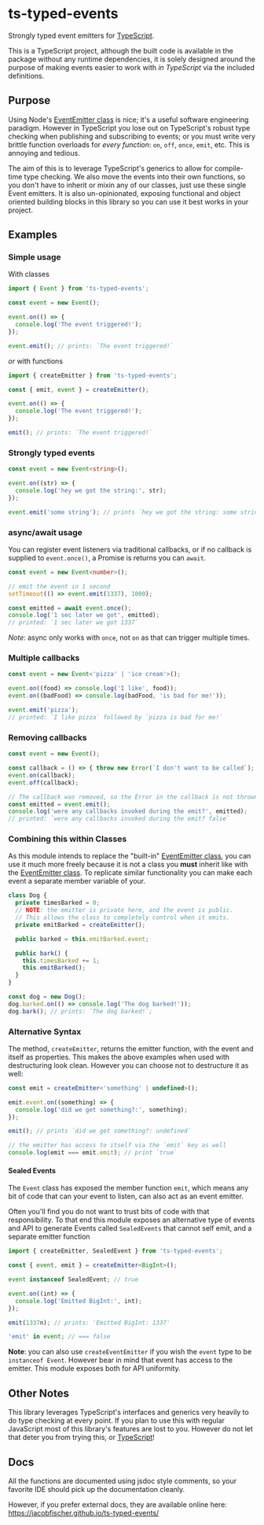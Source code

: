 # ts-typed-events

Strongly typed event emitters for [TypeScript].

This is a TypeScript project, although the built code is available in the
package without any runtime dependencies, it is solely designed around the
purpose of making events easier to work with _in TypeScript_ via the included
definitions.

## Purpose

Using Node's [EventEmitter class] is nice; it's a useful software engineering
paradigm. However in TypeScript you lose out on TypeScript's robust type
checking when publishing and subscribing to events; or you must write very
brittle function overloads for _every function_: `on`, `off`, `once`, `emit`,
etc. This is annoying and tedious.

The aim of this is to leverage TypeScript's generics to allow for compile-time
type checking. We also move the events into their own functions, so you don't
have to inherit or mixin any of our classes, just use these single Event
emitters. It is also un-opinionated, exposing functional and object oriented
building blocks in this library so you can use it best works in your project.

## Examples

### Simple usage

With classes

```ts
import { Event } from 'ts-typed-events';

const event = new Event();

event.on(() => {
  console.log('The event triggered!');
});

event.emit(); // prints: `The event triggered!`
```

_or_ with functions

```ts
import { createEmitter } from 'ts-typed-events';

const { emit, event } = createEmitter();

event.on(() => {
  console.log('The event triggered!');
});

emit(); // prints: `The event triggered!`
```

### Strongly typed events

```ts
const event = new Event<string>();

event.on((str) => {
  console.log('hey we got the string:', str);
});

event.emit('some string'); // prints `hey we got the string: some string`
```

### async/await usage

You can register event listeners via traditional callbacks, or if no callback is
supplied to `event.once()`, a Promise is returns you can `await`.

```ts
const event = new Event<number>();

// emit the event in 1 second
setTimeout(() => event.emit(1337), 1000);

const emitted = await event.once();
console.log('1 sec later we got', emitted);
// printed: `1 sec later we got 1337`
```

_Note_: async only works with `once`, not `on` as that can trigger multiple
times.

### Multiple callbacks

```ts
const event = new Event<'pizza' | 'ice cream'>();

event.on((food) => console.log('I like', food));
event.on((badFood) => console.log(badFood, 'is bad for me!'));

event.emit('pizza');
// printed: `I like pizza` followed by `pizza is bad for me!`
```

### Removing callbacks

```ts
const event = new Event();

const callback = () => { throw new Error(`I don't want to be called`); };
event.on(callback);
event.off(callback);

// The callback was removed, so the Error in the callback is not thrown
const emitted = event.emit();
console.log('were any callbacks invoked during the emit?', emitted);
// printed: `were any callbacks invoked during the emit? false`
```

### Combining this within Classes

As this module intends to replace the "built-in" [EventEmitter class], you
can use it much more freely because it is not a class you **must** inherit like
with the [EventEmitter class]. To replicate similar functionality you can make
each event a separate member variable of your.

```ts
class Dog {
  private timesBarked = 0;
  // NOTE: the emitter is private here, and the event is public.
  // This allows the class to completely control when it emits.
  private emitBarked = createEmitter();

  public barked = this.emitBarked.event;

  public bark() {
    this.timesBarked += 1;
    this.emitBarked();
  }
}

const dog = new Dog();
dog.barked.on(() => console.log('The dog barked!'));
dog.bark(); // prints: `The dog barked!`;
```

### Alternative Syntax

The method, `createEmitter`, returns the emitter function, with
the event and itself as properties. This makes the above examples when used
with destructuring look clean. However you can choose not to destructure it
as well:

```ts
const emit = createEmitter<'something' | undefined>();

emit.event.on((something) => {
  console.log('did we get something?:', something);
});

emit(); // prints `did we get something?: undefined`

// the emitter has access to itself via the `emit` key as well
console.log(emit === emit.emit); // print `true`
```

#### Sealed Events

The `Event` class has exposed the member function `emit`, which means any bit
of code that can your event to listen, can also act as an event emitter.

Often you'll find you do not want to trust bits of code with that
responsibility. To that end this module exposes an alternative type of events
and API to generate Events called `SealedEvents` that cannot self emit, and
a separate emitter function

```ts
import { createEmitter, SealedEvent } from 'ts-typed-events';

const { event, emit } = createEmitter<BigInt>();

event instanceof SealedEvent; // true

event.on((int) => {
  console.log('Emitted BigInt:', int);
});

emit(1337n); // prints: 'Emitted BigInt: 1337'

'emit' in event; // === false
```

**Note**: you can also use `createEventEmitter` if you wish the `event` type to
be `instanceof Event`. However bear in mind that event has access to the
emitter. This module exposes both for API uniformity.

## Other Notes

This library leverages TypeScript's interfaces and generics very heavily to do
type checking at every point. If you plan to use this with regular JavaScript
most of this library's features are lost to you. However do not let that deter
you from trying this, or [TypeScript]!

## Docs

All the functions are documented using jsdoc style comments, so your
favorite IDE should pick up the documentation cleanly.

However, if you prefer external docs, they are available online here:
https://jacobfischer.github.io/ts-typed-events/

[TypeScript]: https://www.typescriptlang.org/
[EventEmitter class]: https://nodejs.org/api/events.html#events_class_eventemitter
